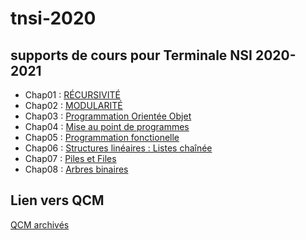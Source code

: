 # tnsi-2020


## supports de cours pour Terminale NSI 2020-2021
- Chap01 : [RÉCURSIVITÉ](https://github.com/thfruchart/tnsi-2020/tree/master/Chap01)
- Chap02 : [MODULARITÉ](https://github.com/thfruchart/tnsi-2020/tree/master/Chap02)
- Chap03 : [Programmation Orientée Objet](https://github.com/thfruchart/tnsi-2020/tree/master/Chap03)
- Chap04 : [Mise au point de programmes](https://github.com/thfruchart/tnsi-2020/tree/master/Chap04)
- Chap05 : [Programmation fonctionelle](https://github.com/thfruchart/tnsi-2020/tree/master/Chap05)
- Chap06 : [Structures linéaires : Listes chaînée](https://github.com/thfruchart/tnsi-2020/tree/master/Chap06)
- Chap07 : [Piles et Files](https://github.com/thfruchart/tnsi-2020/tree/master/Chap07)
- Chap08 : [Arbres binaires](https://github.com/thfruchart/tnsi-2020/tree/master/Chap08)



## Lien vers QCM



[QCM archivés](https://github.com/thfruchart/tnsi-2020/blob/master/QCM_archives.md)
